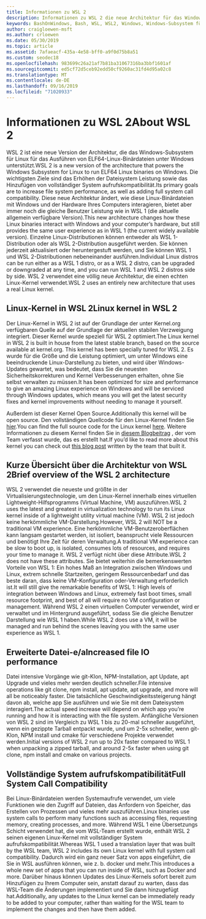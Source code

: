 ```yaml
---
title: Informationen zu WSL 2
description: Informationen zu WSL 2 die neue Architektur für das Windows-Subsystem für Linux
keywords: BashOnWindows, Bash, WSL, WSL2, Windows, Windows-Subsystem für Linux, Windows-Subsystem, Ubuntu, Debian, Suse, Windows 10, Installation, installieren
author: craigloewen-msft
ms.author: crloewen
ms.date: 05/30/2019
ms.topic: article
ms.assetid: 7afaeacf-435a-4e58-bff0-a9f0d75b8a51
ms.custom: seodec18
ms.openlocfilehash: 983699c26a21af7b81ba31067316ba3bbf1601af
ms.sourcegitcommit: ed5cf72d5ceb92edd50cf9260ac31fd4d95a02c8
ms.translationtype: MT
ms.contentlocale: de-DE
ms.lasthandoff: 09/16/2019
ms.locfileid: "71020933"
---
```

# <a name="about-wsl-2"></a><span data-ttu-id="57db9-104">Informationen zu WSL 2</span><span class="sxs-lookup"><span data-stu-id="57db9-104">About WSL 2</span></span>

<span data-ttu-id="57db9-105">WSL 2 ist eine neue Version der Architektur, die das Windows-Subsystem für Linux für das Ausführen von ELF64-Linux-Binärdateien unter Windows unterstützt.</span><span class="sxs-lookup"><span data-stu-id="57db9-105">WSL 2 is a new version of the architecture that powers the Windows Subsystem for Linux to run ELF64 Linux binaries on Windows.</span></span> <span data-ttu-id="57db9-106">Die wichtigsten Ziele sind das Erhöhen der Dateisystem Leistung sowie das Hinzufügen von vollständiger System aufrufskompatibilität.</span><span class="sxs-lookup"><span data-stu-id="57db9-106">Its primary goals are to increase file system performance, as well as adding full system call compatibility.</span></span> <span data-ttu-id="57db9-107">Diese neue Architektur ändert, wie diese Linux-Binärdateien mit Windows und der Hardware Ihres Computers interagieren, bietet aber immer noch die gleiche Benutzer Leistung wie in WSL 1 (die aktuelle allgemein verfügbare Version).</span><span class="sxs-lookup"><span data-stu-id="57db9-107">This new architecture changes how these Linux binaries interact with Windows and your computer’s hardware, but still provides the same user experience as in WSL 1 (the current widely available version).</span></span> <span data-ttu-id="57db9-108">Einzelne Linux-Distributionen können entweder als WSL 1-Distribution oder als WSL 2-Distribution ausgeführt werden. Sie können jederzeit aktualisiert oder heruntergestuft werden, und Sie können WSL 1 und WSL 2-Distributionen nebeneinander ausführen.</span><span class="sxs-lookup"><span data-stu-id="57db9-108">Individual Linux distros can be run either as a WSL 1 distro, or as a WSL 2 distro, can be upgraded or downgraded at any time, and you can run WSL 1 and WSL 2 distros side by side.</span></span> <span data-ttu-id="57db9-109">WSL 2 verwendet eine völlig neue Architektur, die einen echten Linux-Kernel verwendet.</span><span class="sxs-lookup"><span data-stu-id="57db9-109">WSL 2 uses an entirely new architecture that uses a real Linux kernel.</span></span>

## <a name="linux-kernel-in-wsl-2"></a><span data-ttu-id="57db9-110">Linux-Kernel in WSL 2</span><span class="sxs-lookup"><span data-stu-id="57db9-110">Linux kernel in WSL 2</span></span>

<span data-ttu-id="57db9-111">Der Linux-Kernel in WSL 2 ist auf der Grundlage der unter Kernel.org verfügbaren Quelle auf der Grundlage der aktuellen stabilen Verzweigung integriert. Dieser Kernel wurde speziell für WSL 2 optimiert.</span><span class="sxs-lookup"><span data-stu-id="57db9-111">The Linux kernel in WSL 2 is built in house from the latest stable branch, based on the source available at kernel.org. This kernel has been specially tuned for WSL 2.</span></span> <span data-ttu-id="57db9-112">Es wurde für die Größe und die Leistung optimiert, um unter Windows eine beeindruckende Linux-Darstellung zu bieten, und wird über Windows-Updates gewartet, was bedeutet, dass Sie die neuesten Sicherheitskorrekturen und Kernel Verbesserungen erhalten, ohne Sie selbst verwalten zu müssen.</span><span class="sxs-lookup"><span data-stu-id="57db9-112">It has been optimized for size and performance to give an amazing Linux experience on Windows and will be serviced through Windows updates, which means you will get the latest security fixes and kernel improvements without needing to manage it yourself.</span></span>

<span data-ttu-id="57db9-113">Außerdem ist dieser Kernel Open Source.</span><span class="sxs-lookup"><span data-stu-id="57db9-113">Additionally this kernel will be open source.</span></span> <span data-ttu-id="57db9-114">Den vollständigen Quellcode für den Linux-Kernel finden Sie [hier](https://github.com/microsoft/WSL2-Linux-Kernel).</span><span class="sxs-lookup"><span data-stu-id="57db9-114">You can find the full source code for the Linux kernel [here](https://github.com/microsoft/WSL2-Linux-Kernel).</span></span> <span data-ttu-id="57db9-115">Weitere Informationen zu diesem Kernel finden Sie in [diesem Blogbeitrag](https://devblogs.microsoft.com/commandline/shipping-a-linux-kernel-with-windows/) , der vom Team verfasst wurde, das es erstellt hat.</span><span class="sxs-lookup"><span data-stu-id="57db9-115">If you’d like to read more about this kernel you can check out [this blog post](https://devblogs.microsoft.com/commandline/shipping-a-linux-kernel-with-windows/) written by the team that built it.</span></span>

## <a name="brief-overview-of-the-wsl-2-architecture"></a><span data-ttu-id="57db9-116">Kurze Übersicht über die Architektur von WSL 2</span><span class="sxs-lookup"><span data-stu-id="57db9-116">Brief overview of the WSL 2 architecture</span></span>

<span data-ttu-id="57db9-117">WSL 2 verwendet die neueste und größte in der Virtualisierungstechnologie, um den Linux-Kernel innerhalb eines virtuellen Lightweight-Hilfsprogramms (Virtual Machine, VM) auszuführen.</span><span class="sxs-lookup"><span data-stu-id="57db9-117">WSL 2 uses the latest and greatest in virtualization technology to run its Linux kernel inside of a lightweight utility virtual machine (VM).</span></span> <span data-ttu-id="57db9-118">WSL 2 ist jedoch keine herkömmliche VM-Darstellung.</span><span class="sxs-lookup"><span data-stu-id="57db9-118">However, WSL 2 will NOT be a traditional VM experience.</span></span> <span data-ttu-id="57db9-119">Eine herkömmliche VM-Benutzeroberflächen kann langsam gestartet werden, ist isoliert, beansprucht viele Ressourcen und benötigt Ihre Zeit für deren Verwaltung.</span><span class="sxs-lookup"><span data-stu-id="57db9-119">A traditional VM experience can be slow to boot up, is isolated, consumes lots of resources, and requires your time to manage it.</span></span> <span data-ttu-id="57db9-120">WSL 2 verfügt nicht über diese Attribute.</span><span class="sxs-lookup"><span data-stu-id="57db9-120">WSL 2 does not have these attributes.</span></span> <span data-ttu-id="57db9-121">Sie bietet weiterhin die bemerkenswerten Vorteile von WSL 1: Ein hohes Maß an Integration zwischen Windows und Linux, extrem schnelle Startzeiten, geringem Ressourcenbedarf und das beste daran, dass keine VM-Konfiguration oder-Verwaltung erforderlich ist.</span><span class="sxs-lookup"><span data-stu-id="57db9-121">It will still give the remarkable benefits of WSL 1: High levels of integration between Windows and Linux, extremely fast boot times, small resource footprint, and best of all will require no VM configuration or management.</span></span> <span data-ttu-id="57db9-122">Während WSL 2 einen virtuellen Computer verwendet, wird er verwaltet und im Hintergrund ausgeführt, sodass Sie die gleiche Benutzer Darstellung wie WSL 1 haben.</span><span class="sxs-lookup"><span data-stu-id="57db9-122">While WSL 2 does use a VM, it will be managed and run behind the scenes leaving you with the same user experience as WSL 1.</span></span>

## <a name="increased-file-io-performance"></a><span data-ttu-id="57db9-123">Erweiterte Datei-e/a</span><span class="sxs-lookup"><span data-stu-id="57db9-123">Increased file IO performance</span></span>

<span data-ttu-id="57db9-124">Datei intensive Vorgänge wie git-Klon, NPM-Installation, apt Update, apt Upgrade und vieles mehr werden deutlich schneller.</span><span class="sxs-lookup"><span data-stu-id="57db9-124">File intensive operations like git clone, npm install, apt update, apt upgrade, and more will all be noticeably faster.</span></span> <span data-ttu-id="57db9-125">Die tatsächliche Geschwindigkeitssteigerung hängt davon ab, welche app Sie ausführen und wie Sie mit dem Dateisystem interagiert.</span><span class="sxs-lookup"><span data-stu-id="57db9-125">The actual speed increase will depend on which app you’re running and how it is interacting with the file system.</span></span> <span data-ttu-id="57db9-126">Anfängliche Versionen von WSL 2 sind im Vergleich zu WSL 1 bis zu 20-mal schneller ausgeführt, wenn ein gezippte Tarball entpackt wurde, und um 2-5x schneller, wenn git-Klon, NPM install und cmake für verschiedene Projekte verwendet werden.</span><span class="sxs-lookup"><span data-stu-id="57db9-126">Initial versions of WSL 2 run up to 20x faster compared to WSL 1 when unpacking a zipped tarball, and around 2-5x faster when using git clone, npm install and cmake on various projects.</span></span>

## <a name="full-system-call-compatibility"></a><span data-ttu-id="57db9-127">Vollständige System aufrufskompatibilität</span><span class="sxs-lookup"><span data-stu-id="57db9-127">Full System Call Compatibility</span></span>

<span data-ttu-id="57db9-128">Bei Linux-Binärdateien werden Systemaufrufe verwendet, um viele Funktionen wie den Zugriff auf Dateien, das Anfordern von Speicher, das Erstellen von Prozessen und vieles mehr auszuführen.</span><span class="sxs-lookup"><span data-stu-id="57db9-128">Linux binaries use system calls to perform many functions such as accessing files, requesting memory, creating processes, and more.</span></span> <span data-ttu-id="57db9-129">Während WSL 1 eine Übersetzungs Schicht verwendet hat, die vom WSL-Team erstellt wurde, enthält WSL 2 seinen eigenen Linux-Kernel mit vollständiger System aufrufskompatibilität.</span><span class="sxs-lookup"><span data-stu-id="57db9-129">Whereas WSL 1 used a translation layer that was built by the WSL team, WSL 2 includes its own Linux kernel with full system call compatibility.</span></span> <span data-ttu-id="57db9-130">Dadurch wird ein ganz neuer Satz von apps eingeführt, die Sie in WSL ausführen können, wie z. b. docker und mehr.</span><span class="sxs-lookup"><span data-stu-id="57db9-130">This introduces a whole new set of apps that you can run inside of WSL, such as Docker and more.</span></span> <span data-ttu-id="57db9-131">Darüber hinaus können Updates des Linux-Kernels sofort bereit zum Hinzufügen zu Ihrem Computer sein, anstatt darauf zu warten, dass das WSL-Team die Änderungen implementiert und Sie dann hinzugefügt hat.</span><span class="sxs-lookup"><span data-stu-id="57db9-131">Additionally, any updates to the Linux kernel can be immediately ready to be added to your computer, rather than waiting for the WSL team to implement the changes and then have them added.</span></span>